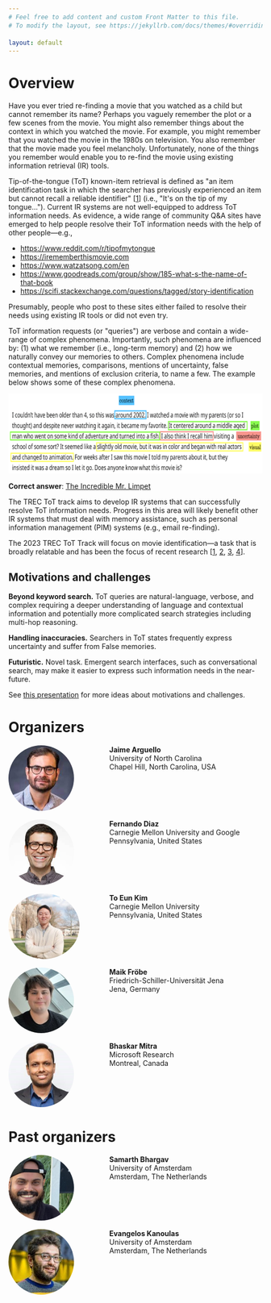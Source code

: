 ```yaml
---
# Feel free to add content and custom Front Matter to this file.
# To modify the layout, see https://jekyllrb.com/docs/themes/#overriding-theme-defaults

layout: default
---
```


# Overview

Have you ever tried re-finding a movie that you watched as a child but cannot remember its name? Perhaps you vaguely remember the plot or a few scenes from the movie.  You might also remember things about the context in which you watched the movie.  For example, you might remember that you watched the movie in the 1980s on television.  You also remember that the movie made you feel melancholy.  Unfortunately, none of the things you remember would enable you to re-find the movie using existing information retrieval (IR) tools.

Tip-of-the-tongue (ToT) known-item retrieval is defined as "an item identification task in which the searcher has previously experienced an item but cannot recall a reliable identifier" [<a href="https://dl.acm.org/doi/abs/10.1145/3406522.3446021" target="_blank">1</a>] (i.e., "It's on the tip of my tongue...").  Current IR systems are not well-equipped to address ToT information needs.  As evidence, a wide range of community Q&A sites have emerged to help people resolve their ToT information needs with the help of other people—e.g.,
- <a href="https://www.reddit.com/r/tipofmytongue" target="_blank">https://www.reddit.com/r/tipofmytongue</a>
- <a href="https://irememberthismovie.com" target="_blank">https://irememberthismovie.com</a>
- <a href="https://www.watzatsong.com/en" target="_blank">https://www.watzatsong.com/en</a>
- <a href="https://www.goodreads.com/group/show/185-what-s-the-name-of-that-book" target="_blank">https://www.goodreads.com/group/show/185-what-s-the-name-of-that-book</a>
- <a href="https://scifi.stackexchange.com/questions/tagged/story-identification" target="_blank">https://scifi.stackexchange.com/questions/tagged/story-identification</a>

Presumably, people who post to these sites either failed to resolve their needs using existing IR tools or did not even try.  

ToT information requests (or "queries") are verbose and contain a wide-range of complex phenomena.  Importantly, such phenomena are influenced by: (1) what we  remember (i.e., long-term memory)  and (2) how we naturally convey our memories to others.  Complex phenomena include contextual memories, comparisons, mentions of uncertainty, false memories, and mentions of exclusion criteria, to name a few.  The example below shows some of these complex phenomena.

<img src="img/example.png" style="height:158px">

**Correct answer**: <a href="https://www.imdb.com/title/tt0058230/" target="_blank">The Incredible Mr. Limpet</a>

The TREC ToT track aims to develop IR systems that can successfully resolve ToT information needs.  Progress in this area will likely benefit other IR systems that must deal with memory assistance, such as personal information management (PIM) systems (e.g., email re-finding).

The 2023 TREC ToT Track will focus on movie identification—a task that is broadly relatable and has been the focus of recent research [<a href="https://dl.acm.org/doi/abs/10.1145/3406522.3446021" target="_blank">1</a>, <a href="https://dl.acm.org/doi/abs/10.1145/3465336.3475096" target="_blank">2</a>, <a href="https://dl.acm.org/doi/abs/10.1145/3488560.3498421" target="_blank">3</a>, <a href="https://ceur-ws.org/Vol-3366/paper-03.pdf" target="_blank">4</a>].


## Motivations and challenges

**Beyond keyword search.** ToT queries are natural-language, verbose, and complex requiring a deeper understanding of language and contextual information and potentially more complicated search strategies including multi-hop reasoning.

**Handling inaccuracies.** Searchers in ToT states frequently express uncertainty and suffer from False memories.

**Futuristic.** Novel task. Emergent search interfaces, such as conversational search, may make it easier to express such information needs in the near-future.

See <a href="https://ils.unc.edu/~jarguell/TREC-TOT.pdf">this presentation</a> for more ideas about motivations and challenges.

# Organizers

<p>
<div style="width: 100%; overflow: hidden;">
  <div style="float: left;">
    <img src="img/arguello.jpg" alt="Avatar" style="height:130px;border-radius:50%">
  </div>
  <div style="margin-left: 200px;">
    <b>Jaime Arguello</b>
    <br/>University of North Carolina
    <br/>Chapel Hill, North Carolina, USA
    <p>
        <a href="https://ils.unc.edu/~jarguell/" class="fa fa-home" style="font-size:24px;color:grey" target="_blank"></a>
        &nbsp;&nbsp;&nbsp;&nbsp;<a href="https://www.linkedin.com/in/jaime-arguello-5b417572/" class="fab fa-linkedin" style="font-size:24px;color:grey" target="_blank"></a>
    </p>
  </div>
</div>
</p>
<p>
<div style="width: 100%; overflow: hidden;">
  <div style="float: left;">
    <img src="img/diaz.jpg" alt="Avatar" style="height:130px;border-radius:50%">
  </div>
  <div style="margin-left: 200px;">
    <b>Fernando Diaz</b>
    <br/>Carnegie Mellon University and Google
    <br/>Pennsylvania, United States
    <p>
        <a href="https://841.io/" class="fa fa-home" style="font-size:24px;color:grey" target="_blank"></a>
        &nbsp;&nbsp;&nbsp;&nbsp;<a href="https://bsky.app/profile/841io.bsky.social" class="fab fa-bluesky" style="font-size:24px;color:grey" target="_blank"></a>
        &nbsp;&nbsp;&nbsp;&nbsp;<a href="https://twitter.com/841io" class="fab fa-twitter" style="font-size:24px;color:grey" target="_blank"></a>
        &nbsp;&nbsp;&nbsp;&nbsp;<a href="https://mastodon.social/@841io@sigmoid.social" class="fab fa-mastodon" style="font-size:24px;color:grey" target="_blank"></a>
        &nbsp;&nbsp;&nbsp;&nbsp;<a href="https://www.linkedin.com/in/fernando-diaz-b6b9023/" class="fab fa-linkedin" style="font-size:24px;color:grey" target="_blank"></a>
    </p>
  </div>
</div>
</p>
<p>
<div style="width: 100%; overflow: hidden;">
  <div style="float: left;">
    <img src="img/kim.jpg" alt="Avatar" style="height:130px;border-radius:50%">
  </div>
  <div style="margin-left: 200px;">
    <b>To Eun Kim</b>
    <br/>Carnegie Mellon University
    <br/>Pennsylvania, United States
    <p>
        <a href="https://kimdanny.github.io/" class="fa fa-home" style="font-size:24px;color:grey" target="_blank"></a>
        &nbsp;&nbsp;&nbsp;&nbsp;<a href="https://bsky.app/profile/teknology.bsky.social" class="fab fa-bluesky" style="font-size:24px;color:grey" target="_blank"></a>
        &nbsp;&nbsp;&nbsp;&nbsp;<a href="https://x.com/TEKnologyy" class="fab fa-twitter" style="font-size:24px;color:grey" target="_blank"></a>
        &nbsp;&nbsp;&nbsp;&nbsp;<a href="https://www.linkedin.com/in/danny-toeun-kim/" class="fab fa-linkedin" style="font-size:24px;color:grey" target="_blank"></a>
    </p>
  </div>
</div>
</p>
<p>
<div style="width: 100%; overflow: hidden;">
  <div style="float: left;">
    <img src="img/frobe.jpg" alt="Avatar" style="height:130px;border-radius:50%">
  </div>
  <div style="margin-left: 200px;">
    <b>Maik Fröbe</b>
    <br/>Friedrich-Schiller-Universität Jena
    <br/>Jena, Germany
    <p>
        <a href="https://www.fmi.uni-jena.de/4653/maik-froebe" class="fa fa-home" style="font-size:24px;color:grey" target="_blank"></a>
        &nbsp;&nbsp;&nbsp;&nbsp;<a href="https://bsky.app/profile/maik-froebe.bsky.social" class="fab fa-bluesky" style="font-size:24px;color:grey" target="_blank"></a>
        &nbsp;&nbsp;&nbsp;&nbsp;<a href="https://mastodon.social/@maik_froebe@idf.social" class="fab fa-mastodon" style="font-size:24px;color:grey" target="_blank"></a>
    </p>
  </div>
</div>
</p>
<p>
<div style="width: 100%; overflow: hidden;">
  <div style="float: left;">
    <img src="img/mitra.jpg" alt="Avatar" style="height:130px;border-radius:50%">
  </div>
  <div style="margin-left: 200px;">
    <b>Bhaskar Mitra</b>
    <br/>Microsoft Research
    <br/>Montreal, Canada
    <p>
        <a href="https://www.microsoft.com/en-us/research/people/bmitra/" class="fa fa-home" style="font-size:24px;color:grey" target="_blank"></a>
        &nbsp;&nbsp;&nbsp;&nbsp;<a href="https://bsky.app/profile/bmitra.bsky.social" class="fab fa-bluesky" style="font-size:24px;color:grey" target="_blank"></a>
        &nbsp;&nbsp;&nbsp;&nbsp;<a href="https://twitter.com/UnderdogGeek" class="fab fa-twitter" style="font-size:24px;color:grey" target="_blank"></a>
        &nbsp;&nbsp;&nbsp;&nbsp;<a href="https://mastodon.social/@bmitra" class="fab fa-mastodon" style="font-size:24px;color:grey" target="_blank"></a>
        &nbsp;&nbsp;&nbsp;&nbsp;<a href="https://www.linkedin.com/in/bhaskarmitra/" class="fab fa-linkedin" style="font-size:24px;color:grey" target="_blank"></a>
    </p>
  </div>
</div>
</p>

# Past organizers

<p>
<div style="width: 100%; overflow: hidden;">
  <div style="float: left;">
    <img src="img/bhargav.jpg" alt="Avatar" style="height:130px;border-radius:50%">
  </div>
  <div style="margin-left: 200px;">
    <b>Samarth Bhargav</b>
    <br/>University of Amsterdam
    <br/>Amsterdam, The Netherlands
    <p>
        <a href="http://samarthbhargav.github.io/" class="fa fa-home" style="font-size:24px;color:grey" target="_blank"></a>
        &nbsp;&nbsp;&nbsp;&nbsp;<a href="https://twitter.com/samarthbhargav" class="fab fa-twitter" style="font-size:24px;color:grey" target="_blank"></a>
        &nbsp;&nbsp;&nbsp;&nbsp;<a href="https://www.linkedin.com/in/samarthbhargav/" class="fab fa-linkedin" style="font-size:24px;color:grey" target="_blank"></a>
    </p>
  </div>
</div>
</p>
<p>
<div style="width: 100%; overflow: hidden;">
  <div style="float: left;">
    <img src="img/kanoulas.jpg" alt="Avatar" style="height:130px;border-radius:50%">
  </div>
  <div style="margin-left: 200px;">
    <b>Evangelos Kanoulas</b>
    <br/>University of Amsterdam
    <br/>Amsterdam, The Netherlands
    <p>
        <a href="https://staff.fnwi.uva.nl/e.kanoulas/" class="fa fa-home" style="font-size:24px;color:grey" target="_blank"></a>
        &nbsp;&nbsp;&nbsp;&nbsp;<a href="https://twitter.com/ekanou" class="fab fa-twitter" style="font-size:24px;color:grey" target="_blank"></a>
        &nbsp;&nbsp;&nbsp;&nbsp;<a href="https://mastodon.social/@ekanou@mas.to" class="fab fa-mastodon" style="font-size:24px;color:grey" target="_blank"></a>
        &nbsp;&nbsp;&nbsp;&nbsp;<a href="https://www.linkedin.com/in/ekanou/" class="fab fa-linkedin" style="font-size:24px;color:grey" target="_blank"></a>
    </p>
  </div>
</div>
</p>
